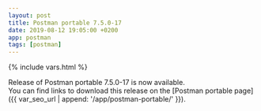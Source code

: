 ```yaml
---
layout: post
title: Postman portable 7.5.0-17
date: 2019-08-12 19:05:00 +0200
app: postman
tags: [postman]
---
```

{% include vars.html %}

Release of Postman portable 7.5.0-17 is now available.<br />
You can find links to download this release on the [Postman portable page]({{ var_seo_url | append: '/app/postman-portable/' }}).